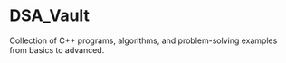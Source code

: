 # DSA_Vault
Collection of C++ programs, algorithms, and problem-solving examples from basics to advanced.
